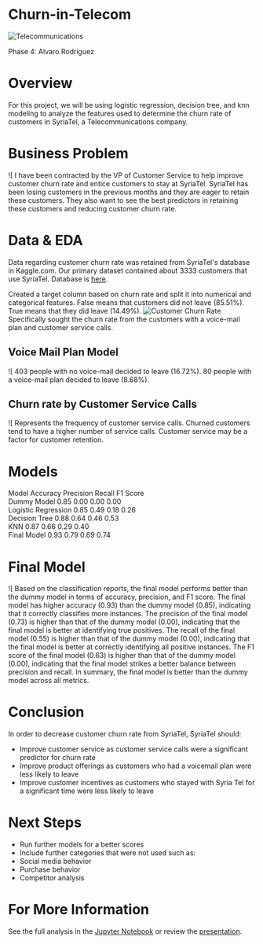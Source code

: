 # Churn-in-Telecom
![Telecommunications](https://encrypted-tbn0.gstatic.com/images?q=tbn:ANd9GcSuYnpLhQOEdyYKHPScIVzt8uVSVQIiixwXZA&usqp=CAU)

Phase 4: Alvaro Rodriguez

# Overview
For this project, we will be using logistic regression, decision tree, and knn modeling to analyze the features used to determine the churn rate of customers in SyriaTel, a Telecommunications company.

# Business Problem
![
I have been contracted by the VP of Customer Service to help improve customer churn rate and entice customers to stay at SyriaTel. SyriaTel has been losing customers in the previous months and they are eager to retain these customers. They also want to see the best predictors in retaining these customers and reducing customer churn rate.

# Data & EDA
Data regarding customer churn rate was retained from SyriaTel's database in Kaggle.com. Our primary dataset contained about 3333 customers that use SyriaTel.
Database is [here](https://www.kaggle.com/datasets/becksddf/churn-in-telecoms-dataset).

Created a target column based on churn rate and split it into numerical and categorical features. 
False means that customers did not leave (85.51%).
True means that they did leave (14.49%).
![Customer Churn Rate](http://localhost:8888/view/Images/Customer%20Churn%20Rate.png)
Specifically sought the churn rate from the customers with a voice-mail plan and customer service calls.

## Voice Mail Plan Model
![
403 people with no voice-mail decided to leave (16.72%).
80 people with a voice-mail plan decided to leave (8.68%).

## Churn rate by Customer Service Calls
![
Represents the frequency of customer service calls. Churned customers tend to have a higher number of service calls. Customer service may be a factor for customer retention.

# Models
Model                Accuracy   Precision  Recall     F1 Score  
Dummy Model          0.85       0.00       0.00       0.00      
Logistic Regression  0.85       0.49       0.18       0.26      
Decision Tree        0.88       0.64       0.46       0.53      
KNN                  0.87       0.66       0.29       0.40      
Final Model          0.93       0.79       0.69       0.74      

# Final Model
![
Based on the classification reports, the final model performs better than the dummy model in terms of accuracy, precision, and F1 score. The final model has higher accuracy (0.93) than the dummy model (0.85), indicating that it correctly classifies more instances. 
The precision of the final model (0.73) is higher than that of the dummy model (0.00), indicating that the final model is better at identifying true positives. 
The recall of the final model (0.55) is higher than that of the dummy model (0.00), indicating that the final model is better at correctly identifying all positive instances. 
The F1 score of the final model (0.63) is higher than that of the dummy model (0.00), indicating that the final model strikes a better balance between precision and recall.
In summary, the final model is better than the dummy model across all metrics.

# Conclusion
In order to decrease customer churn rate from SyriaTel, SyriaTel should:
- Improve customer service as customer service calls were a significant predictor for churn rate
- Improve product offerings as customers who had a voicemail plan were less likely to leave
- Improve customer incentives as customers who stayed with Syria Tel for a significant time were less likely to leave

# Next Steps
- Run further models for a better scores
- Include further categories that were not used such as:
 - Social media behavior
 - Purchase behavior
 - Competitor analysis

# For More Information
See the full analysis in the [Jupyter Notebook](https://github.com/alvarodriguez95/Churn-in-Telecom/blob/main/SyriaTel_Churn_Model.ipynb) or review the [presentation](https://github.com/alvarodriguez95/Churn-in-Telecom/blob/main/SyriaTel_Churn_Presentation.pdf).

